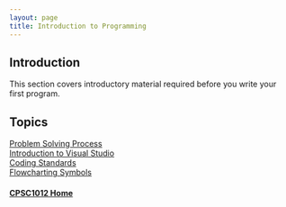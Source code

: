 ```yaml
---
layout: page
title: Introduction to Programming
---
```


## Introduction
This section covers introductory material required before you write your first program.

## Topics
[Problem Solving Process](problem-solving.md)<br>
[Introduction to Visual Studio](visual-studio.md)<br>
[Coding Standards](coding-standards.md)<br>
[Flowcharting Symbols](flowchart-symbols.md)

#### [CPSC1012 Home](../)
